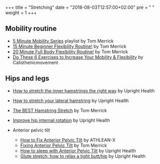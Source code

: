 +++
title = "Stretching"
date = "2018-08-03T12:57:00+02:00"
pre = "<i class='fa fa-angle-right'></i> "
weight = 1
+++

## Mobility routine

* [5 Minute Mobility Series](https://youtu.be/aFYYrazyO-4) playlist by Tom Merrick
* [15 Minute Beginner Flexibility Routine!](https://youtu.be/L_xrDAtykMI) by Tom Merrick
* [20 Minute Full Body Flexibility Routine!](https://youtu.be/lPKRiU9u_Hc) by Tom Merrick
* [Do These 6 Exercises to Increase Your Mobility & Flexibility](https://youtu.be/4zBnM_uozXM) by Calisthenicmovement

## Hips and legs

* [How to stretch the inner hamstrings the right way](https://youtu.be/_e3wE_SHlko) by Upright Health
* [How to stretch your lateral hamstring](https://youtu.be/57QOXwOB5q0) by Upright Health
* [The BEST Hamstring Stretch](https://youtu.be/sXkv2JutXxo) by Tom Merrick
* [Improve hip internal rotation](https://youtu.be/JwancB1LTsQ) by Upright Health

* Anterior pelvic tilt
  * [How to Fix Anterior Pelvic Tilt](https://youtu.be/K-CrEi0ymMg) by ATHLEAN-X
  * [Fixing Anterior Pelvic Tilt](https://youtu.be/tp8KPPffIJw) by Tom Merrick
  * [How to sleep with Anterior Pelvic Tilt](https://youtu.be/0O-pnhwqReE) by Upright Health
  * [Glute stretch: how to relax a tight butt/hip](https://youtu.be/Qby3ZsiidMY) by Upright Health
